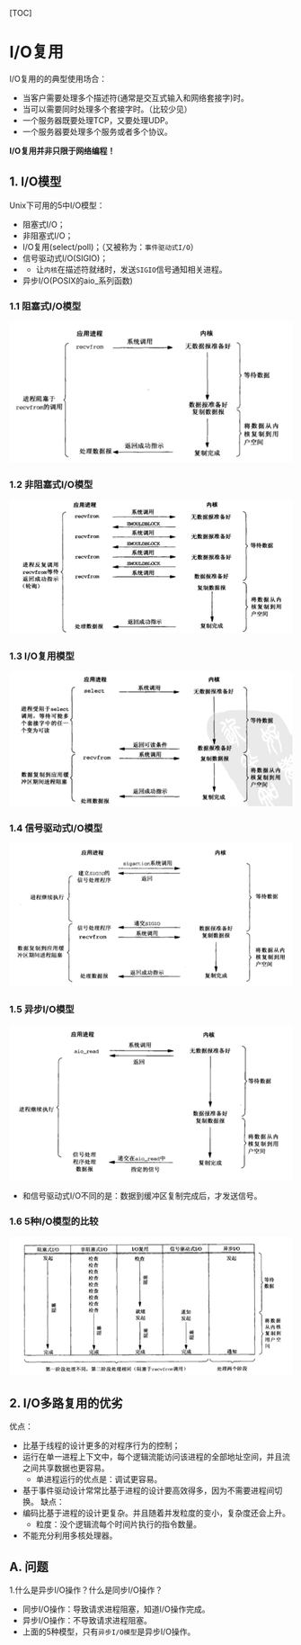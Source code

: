 
[TOC]

# I/O复用

I/O复用的的典型使用场合：

- 当客户需要处理多个描述符(通常是交互式输入和网络套接字)时。
- 当可以需要同时处理多个套接字时。（比较少见）
- 一个服务器既要处理TCP，又要处理UDP。
- 一个服务器要处理多个服务或者多个协议。

**I/O复用并非只限于网络编程！**

## 1. I/O模型

Unix下可用的5中I/O模型：

- 阻塞式I/O；
- 非阻塞式I/O；
- I/O复用(select/poll)；（又被称为：`事件驱动式I/O`）
- 信号驱动式I/O(SIGIO)；
-   * 让`内核`在描述符就绪时，发送`SIGIO`信号通知相关进程。
- 异步I/O(POSIX的aio_系列函数)

### 1.1 阻塞式I/O模型
![](./images/blockingIO.png)

### 1.2 非阻塞式I/O模型
![](./images/nonblockingIO.png)

### 1.3 I/O复用模型
![](./images/IOmultiplexing.png)

### 1.4 信号驱动式I/O模型
![](./images/signal-driven-IO.png)

### 1.5 异步I/O模型
![](./images/asynchronous-IO.png)
* 和信号驱动式I/O不同的是：数据到缓冲区复制完成后，才发送信号。

### 1.6 5种I/O模型的比较
![](./images/compare_IO_model_type.png)

## 2. I/O多路复用的优劣

优点：

* 比基于线程的设计更多的对程序行为的控制；
* 运行在单一进程上下文中，每个逻辑流能访问该进程的全部地址空间，并且流之间共享数据也更容易。
    * 单进程运行的优点是：调试更容易。
* 基于事件驱动设计常常比基于进程的设计要高效得多，因为不需要进程间切换。
缺点：
* 编码比基于进程的设计更复杂。并且随着并发粒度的变小，复杂度还会上升。
    * 粒度：没个逻辑流每个时间片执行的指令数量。
* 不能充分利用多核处理器。

## A. 问题

1.什么是异步I/O操作？什么是同步I/O操作？
* 同步I/O操作：导致请求进程阻塞，知道I/O操作完成。
* 异步I/O操作：不导致请求进程阻塞。
* 上面的5种模型，只有`异步I/O模型`是异步I/O操作。

